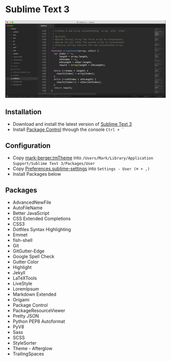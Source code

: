 # Sublime Text 3

![Sublime Text 3](sublime.png "Sublime Text 3 Screenshot")

## Installation

* Download and install the latest version of [Sublime Text 3](https://www.sublimetext.com/3)
* Install [Package Control](https://packagecontrol.io/installation) through the console `` Ctrl + ` ``

## Configuration

* Copy [mark-berger.tmTheme](mark-berger.tmTheme) into `/Users/Mark/Library/Application Support/Sublime Text 3/Packages/User`
* Copy [Preferences.sublime-settings](Preferences.sublime-settings) into `Settings - User (⌘ + ,)`
* Install Packages below

## Packages

* AdvancedNewFile
* AutoFileName
* Better JavaScript
* CSS Extended Completions
* CSS3
* Dotfiles Syntax Highlighting
* Emmet
* fish-shell
* Git
* GitGutter-Edge
* Google Spell Check
* Gutter Color
* Highlight
* Jekyll
* LaTeXTools
* LiveStyle
* LoremIpsum
* Markdown Extended
* Origami
* Package Control
* PackageResourceViewer
* Pretty JSON
* Python PEP8 Autoformat
* PyV8
* Sass
* SCSS
* StyleSorter
* Theme - Afterglow
* TrailingSpaces
